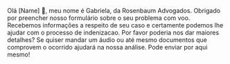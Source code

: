 Olá [Name] 👋, meu nome é Gabriela, da Rosenbaum Advogados. Obrigado por preencher nosso formulário sobre o seu problema com voo. Recebemos informações a respeito de seu caso e certamente podemos lhe ajudar com o processo de indenizacao. Por favor poderia nos dar maiores detalhes? Se quiser mandar um áudio ou até mesmo documentos que comprovem o ocorrido ajudará na nossa análise. Pode enviar por aqui mesmo!
